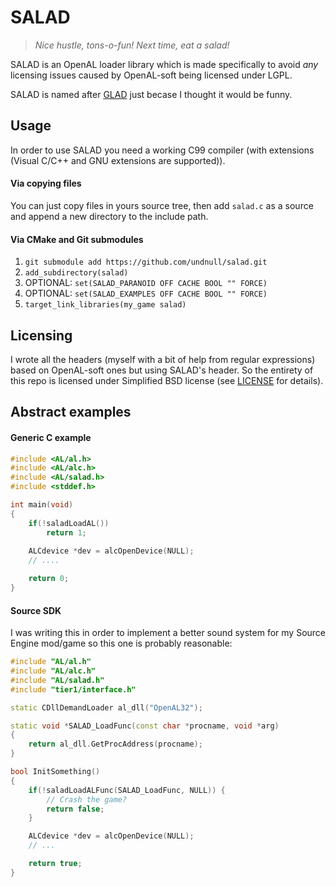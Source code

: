 # SALAD
> _Nice hustle, tons-o-fun! Next time, eat a salad!_

SALAD is an OpenAL loader library which is made specifically to avoid _any_ licensing issues caused by OpenAL-soft being licensed under LGPL.  

SALAD is named after [GLAD](https://github.com/Dav1dde/glad) just becase I thought it would be funny.  

## Usage
In order to use SALAD you need a working C99 compiler (with extensions (Visual C/C++ and GNU extensions are supported)).
#### Via copying files
You can just copy files in yours source tree, then add `salad.c` as a source and append a new directory to the include path.
#### Via CMake and Git submodules
1. `git submodule add https://github.com/undnull/salad.git`
2. `add_subdirectory(salad)`
3. OPTIONAL: `set(SALAD_PARANOID OFF CACHE BOOL "" FORCE)`
4. OPTIONAL: `set(SALAD_EXAMPLES OFF CACHE BOOL "" FORCE)`
5. `target_link_libraries(my_game salad)`

## Licensing
I wrote all the headers (myself with a bit of help from regular expressions) based on OpenAL-soft ones but using SALAD's header. So the entirety of this repo is licensed under Simplified BSD license (see [LICENSE](LICENSE) for details).

## Abstract examples
#### Generic C example
```c
#include <AL/al.h>
#include <AL/alc.h>
#include <AL/salad.h>
#include <stddef.h>

int main(void)
{
    if(!saladLoadAL())
        return 1;
    
    ALCdevice *dev = alcOpenDevice(NULL);
    // ....

    return 0;
}
```

#### Source SDK
I was writing this in order to implement a better sound system for my Source Engine mod/game so this one is probably reasonable:
```cpp
#include "AL/al.h"
#include "AL/alc.h"
#include "AL/salad.h"
#include "tier1/interface.h"

static CDllDemandLoader al_dll("OpenAL32");

static void *SALAD_LoadFunc(const char *procname, void *arg)
{
    return al_dll.GetProcAddress(procname);
}

bool InitSomething()
{
    if(!saladLoadALFunc(SALAD_LoadFunc, NULL)) {
        // Crash the game?
        return false;
    }

    ALCdevice *dev = alcOpenDevice(NULL);
    // ...

    return true;
}
```
